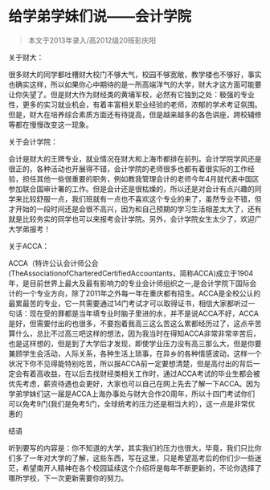 
# 给学弟学妹们说——会计学院  

> 本文于2013年录入/高2012级20班彭庆阳  

关于财大：

很多财大的同学都吐槽财大校门不够大气，校园不够宽敞，教学楼也不够好，事实也确实这样，所以如果你心中期待的是一所高端洋气的大学，财大才这方面可能要让你失望了。但是财大作为财经类的黄埔军校，必然有它独到之处：极强的专业性，更多的实习就业机会，有着丰富相关职业经验的老师，浓郁的学术考证氛围。但是，财大在培养综合素质方面还有待提高，但是越来越多的各色讲座，跨校辅修等都在慢慢改变这一现象。

关于会计学院：

会计是财大的王牌专业，就业情况在财大和上海市都排在前列。会计学院学风还是很正的，各种活动也开展得不错，会计学院的老师很多也都有着很实际的工作经验，担任其他一些很重要的职务，例如教我管理会计的老师今年4月就代表中国区参加联合国审计署的工作。但是会计还是很枯燥的，所以还是对会计有点兴趣的同学来比较舒服一点，我们班就有一点也不喜欢这个专业的来了，虽然专业不错，但才开始的一段时间还是会很不高兴，因为和自己预期的学习生活相差太大了，还有就是比较务实的同学也可以来报考会计学院。另外，会计学院女生太少了，欢迎广大学弟报考！

关于ACCA：

ACCA（特许公认会计师公会(TheAssociationofCharteredCertifiedAccountants，简称ACCA)成立于1904年，是目前世界上最大及最有影响力的专业会计师组织之一,是会计学院下国际会计的一个专业方向，除了2011年之外每一年在重庆都有招生。ACCA是全校公认的最累最苦的专业，它一共需要通过14门考试才可以取得证书，相信大家都听过一句话：现在受的罪都是当年填专业时脑子里进的水，并不是说ACCA不好，ACCA是好，但需要付出的也很多，不要抱着我高三这么苦这么累都经历过了，这点辛苦算什么，总比不过高三吧这样的想法，因为我当时在得知ACCA非常非常辛苦后，也是这样想的，但是到了大学后才发现，即使学业压力没有高三那么大，但是你要兼顾学生会活动，人际关系，各种生活上琐事，在异乡的各种情感波动，这样一个状况下你不见得能特别吃苦，所以报ACCA前一定要想清楚，但是高付出的背后一定会有着高收益，在以后去找财经类相关工作时，通过ACCA考试的毕业生都会被优先考虑，薪资待遇也会更好，大家也可以自己在网上先去了解一下ACCA。因为学弟学妹们这一届是ACCA上海办事处与财大合作20周年，所以十四门考试你们可以免考9门(我们是免考5门，全球统考的压力还是相当大的），这一点是非常优惠的

结语

听到要写的内容是：你不知道的大学，其实我们的压力也很大，毕竟，我们只比你们多了一年对大学的了解，这些东西，写在这里，只是希望高考后的你们少一些迷茫，希望南开人精神在各个校园延续这个介绍将是每年不断更新的，不论你选择了哪所学校，下一次更新需要你的努力。


